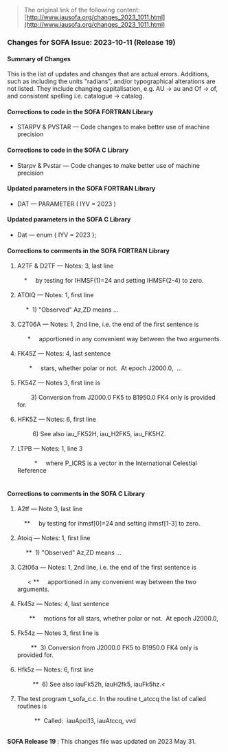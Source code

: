 > The original link of the following content: [http://www.iausofa.org/changes_2023_1011.html](http://www.iausofa.org/changes_2023_1011.html)
<div id="textbox">
 <h3>
  Changes for SOFA Issue: 2023-10-11 (Release 19)
 </h3>
 <h4>
  Summary of Changes
 </h4>
 <p>
  This is the list of updates and changes that are actual errors. Additions, such as including the units "radians", and/or
typographical alterations are not listed. They include changing capitalisation, e.g. AU -&gt; au and Of -&gt; of, and consistent
spelling i.e. catalogue -&gt; catalog.
 </p>
 <h4>
  Corrections to code in the SOFA FORTRAN Library
 </h4>
 <ul>
  <li class="list">
   STARPV &amp; PVSTAR — Code changes to make better use of machine precision
  </li>
 </ul>
 <h4>
  Corrections to code in the SOFA C Library
 </h4>
 <ul>
  <li class="list">
   Starpv &amp; Pvstar — Code changes to make better use of machine precision
  </li>
 </ul>
 <h4>
  Updated parameters in the SOFA FORTRAN Library
 </h4>
 <ul>
  <li class="list">
   DAT — PARAMETER ( IYV = 2023 )
  </li>
 </ul>
 <h4>
  Updated parameters in the SOFA C Library
 </h4>
 <ul>
  <li class="list">
   Dat — enum { IYV = 2023 };
  </li>
 </ul>
 <h4>
  Corrections to  comments in the SOFA FORTRAN Library
 </h4>
 <ol>
  <li class="list">
   A2TF &amp; D2TF — Notes: 3, last line
   <br/>
   <span style="white-space: pre-wrap">
    *     by testing for IHMSF(1)=24 and setting IHMSF(2-4) to zero.
   </span>
   <li class="list">
    ATOIQ — Notes: 1, first line
    <br/>
    <span style="white-space: pre-wrap">
     *  1) "Observed" Az,ZD means ...
    </span>
    <li class="list">
     C2T06A — Notes: 1, 2nd line, i.e. the end of the first sentence is
     <br/>
     <span style="white-space: pre-wrap">
      *     apportioned in any convenient way between the two arguments.
     </span>
     <li class="list">
      FK45Z — Notes: 4, last sentence
      <br/>
      <span style="white-space: pre-wrap">
       *     stars, whether polar or not.  At epoch J2000.0,  ...
      </span>
      <li class="list">
       FK54Z — Notes 3, first line is
       <br/>
       <span style="white-space: pre-wrap">
        3) Conversion from J2000.0 FK5 to B1950.0 FK4 only is provided for.
       </span>
       <li class="list">
        HFK5Z — Notes: 6, first line
        <br/>
        <span style="white-space: pre-wrap">
         6) See also iau_FK52H, iau_H2FK5, iau_FK5HZ.
        </span>
        <li class="list">
         LTPB — Notes: 1, line 3
         <br/>
         <span style="white-space: pre-wrap">
          *     where P_ICRS is a vector in the International Celestial Reference
         </span>
        </li>
       </li>
      </li>
     </li>
    </li>
   </li>
  </li>
 </ol>
 <h4>
  Corrections to comments in the SOFA C Library
 </h4>
 <ol>
  <li class="list">
   A2tf — Note 3, last line
   <br/>
   <span style="white-space: pre-wrap">
    **     by testing for ihmsf[0]=24 and setting ihmsf[1-3] to zero.
   </span>
   <li class="list">
    Atoiq — Notes: 1, first line
    <br/>
    <span style="white-space: pre-wrap">
     **  1) "Observed" Az,ZD means ...
    </span>
    <li class="list">
     C2t06a — Notes: 1, 2nd line, i.e. the end of the first sentence is
     <br/>
     <span style="white-space: pre-wrap">
      &lt; **     apportioned in any convenient way between the two arguments.
     </span>
     <li class="list">
      Fk45z — Notes: 4, last sentence
      <br/>
      <span style="white-space: pre-wrap">
       **     motions for all stars, whether polar or not.  At epoch J2000.0,
      </span>
      <li class="list">
       Fk54z — Notes 3, first line is
       <br/>
       <span style="white-space: pre-wrap">
        **  3) Conversion from J2000.0 FK5 to B1950.0 FK4 only is provided for.
       </span>
       <li class="list">
        Hfk5z — Notes: 6, first line
        <br/>
        <span style="white-space: pre-wrap">
         **  6) See also iauFk52h, iauH2fk5, iauFk5hz.&lt;
        </span>
        <li class="list">
         The test program t_sofa_c.c. In the routine t_atccq the list of called routines is
         <br/>
         <span style="white-space: pre-wrap">
          **  Called:  iauApci13, iauAtccq, vvd
         </span>
        </li>
       </li>
      </li>
     </li>
    </li>
   </li>
  </li>
 </ol>
 <p>
  <b>
   SOFA Release 19
  </b>
  : This changes file was updated on 2023 May 31.
 </p>
</div>
